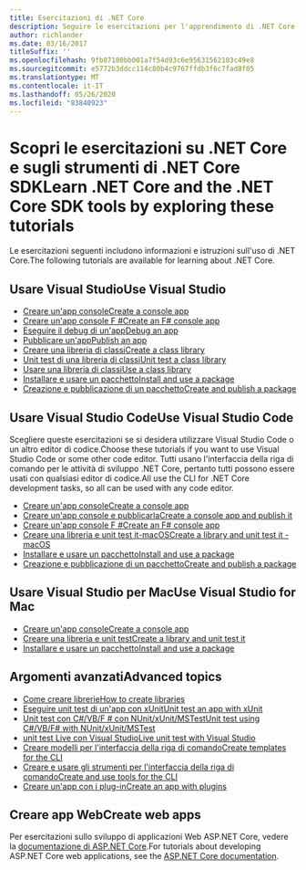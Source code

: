 ```yaml
---
title: Esercitazioni di .NET Core
description: Seguire le esercitazioni per l'apprendimento di .NET Core per compilare applicazioni e librerie su Mac, Linux e Windows.
author: richlander
ms.date: 03/16/2017
titleSuffix: ''
ms.openlocfilehash: 9fb87180bb001a7f54d93c6e95631562103c49e8
ms.sourcegitcommit: e5772b3ddcc114c80b4c9767ffdb3f6c7fad8f05
ms.translationtype: MT
ms.contentlocale: it-IT
ms.lasthandoff: 05/26/2020
ms.locfileid: "83840923"
---
```

# <a name="learn-net-core-and-the-net-core-sdk-tools-by-exploring-these-tutorials"></a><span data-ttu-id="e6ce6-103">Scopri le esercitazioni su .NET Core e sugli strumenti di .NET Core SDK</span><span class="sxs-lookup"><span data-stu-id="e6ce6-103">Learn .NET Core and the .NET Core SDK tools by exploring these tutorials</span></span>

<span data-ttu-id="e6ce6-104">Le esercitazioni seguenti includono informazioni e istruzioni sull'uso di .NET Core.</span><span class="sxs-lookup"><span data-stu-id="e6ce6-104">The following tutorials are available for learning about .NET Core.</span></span>

## <a name="use-visual-studio"></a><span data-ttu-id="e6ce6-105">Usare Visual Studio</span><span class="sxs-lookup"><span data-stu-id="e6ce6-105">Use Visual Studio</span></span>

- [<span data-ttu-id="e6ce6-106">Creare un'app console</span><span class="sxs-lookup"><span data-stu-id="e6ce6-106">Create a console app</span></span>](with-visual-studio.md)
- [<span data-ttu-id="e6ce6-107">Creare un'app console F #</span><span class="sxs-lookup"><span data-stu-id="e6ce6-107">Create an F# console app</span></span>](../../fsharp/get-started/get-started-visual-studio.md)
- [<span data-ttu-id="e6ce6-108">Eseguire il debug di un'app</span><span class="sxs-lookup"><span data-stu-id="e6ce6-108">Debug an app</span></span>](debugging-with-visual-studio.md)
- [<span data-ttu-id="e6ce6-109">Pubblicare un'app</span><span class="sxs-lookup"><span data-stu-id="e6ce6-109">Publish an app</span></span>](publishing-with-visual-studio.md)
- [<span data-ttu-id="e6ce6-110">Creare una libreria di classi</span><span class="sxs-lookup"><span data-stu-id="e6ce6-110">Create a class library</span></span>](library-with-visual-studio.md)
- [<span data-ttu-id="e6ce6-111">Unit test di una libreria di classi</span><span class="sxs-lookup"><span data-stu-id="e6ce6-111">Unit test a class library</span></span>](testing-library-with-visual-studio.md)
- [<span data-ttu-id="e6ce6-112">Usare una libreria di classi</span><span class="sxs-lookup"><span data-stu-id="e6ce6-112">Use a class library</span></span>](consuming-library-with-visual-studio.md)
- [<span data-ttu-id="e6ce6-113">Installare e usare un pacchetto</span><span class="sxs-lookup"><span data-stu-id="e6ce6-113">Install and use a package</span></span>](/nuget/quickstart/install-and-use-a-package-in-visual-studio)
- [<span data-ttu-id="e6ce6-114">Creazione e pubblicazione di un pacchetto</span><span class="sxs-lookup"><span data-stu-id="e6ce6-114">Create and publish a package</span></span>](/nuget/quickstart/create-and-publish-a-package-using-visual-studio)

## <a name="use-visual-studio-code"></a><span data-ttu-id="e6ce6-115">Usare Visual Studio Code</span><span class="sxs-lookup"><span data-stu-id="e6ce6-115">Use Visual Studio Code</span></span>

<span data-ttu-id="e6ce6-116">Scegliere queste esercitazioni se si desidera utilizzare Visual Studio Code o un altro editor di codice.</span><span class="sxs-lookup"><span data-stu-id="e6ce6-116">Choose these tutorials if you want to use Visual Studio Code or some other code editor.</span></span> <span data-ttu-id="e6ce6-117">Tutti usano l'interfaccia della riga di comando per le attività di sviluppo .NET Core, pertanto tutti possono essere usati con qualsiasi editor di codice.</span><span class="sxs-lookup"><span data-stu-id="e6ce6-117">All use the CLI for .NET Core development tasks, so all can be used with any code editor.</span></span>

- [<span data-ttu-id="e6ce6-118">Creare un'app console</span><span class="sxs-lookup"><span data-stu-id="e6ce6-118">Create a console app</span></span>](with-visual-studio-code.md)
- [<span data-ttu-id="e6ce6-119">Creare un'app console e pubblicarla</span><span class="sxs-lookup"><span data-stu-id="e6ce6-119">Create a console app and publish it</span></span>](cli-create-console-app.md)
- [<span data-ttu-id="e6ce6-120">Creare un'app console F #</span><span class="sxs-lookup"><span data-stu-id="e6ce6-120">Create an F# console app</span></span>](../../fsharp/get-started/get-started-vscode.md)
- [<span data-ttu-id="e6ce6-121">Creare una libreria e unit test it-macOS</span><span class="sxs-lookup"><span data-stu-id="e6ce6-121">Create a library and unit test it - macOS</span></span>](using-on-macos.md)
- [<span data-ttu-id="e6ce6-122">Installare e usare un pacchetto</span><span class="sxs-lookup"><span data-stu-id="e6ce6-122">Install and use a package</span></span>](/nuget/quickstart/install-and-use-a-package-using-the-dotnet-cli)
- [<span data-ttu-id="e6ce6-123">Creazione e pubblicazione di un pacchetto</span><span class="sxs-lookup"><span data-stu-id="e6ce6-123">Create and publish a package</span></span>](/nuget/quickstart/create-and-publish-a-package-using-the-dotnet-cli)

## <a name="use-visual-studio-for-mac"></a><span data-ttu-id="e6ce6-124">Usare Visual Studio per Mac</span><span class="sxs-lookup"><span data-stu-id="e6ce6-124">Use Visual Studio for Mac</span></span>

- [<span data-ttu-id="e6ce6-125">Creare un'app console</span><span class="sxs-lookup"><span data-stu-id="e6ce6-125">Create a console app</span></span>](using-on-mac-vs.md)
- [<span data-ttu-id="e6ce6-126">Creare una libreria e unit test</span><span class="sxs-lookup"><span data-stu-id="e6ce6-126">Create a library and unit test it</span></span>](using-on-mac-vs-full-solution.md)
- [<span data-ttu-id="e6ce6-127">Installare e usare un pacchetto</span><span class="sxs-lookup"><span data-stu-id="e6ce6-127">Install and use a package</span></span>](/nuget/quickstart/install-and-use-a-package-in-visual-studio-mac)

## <a name="advanced-topics"></a><span data-ttu-id="e6ce6-128">Argomenti avanzati</span><span class="sxs-lookup"><span data-stu-id="e6ce6-128">Advanced topics</span></span>

- [<span data-ttu-id="e6ce6-129">Come creare librerie</span><span class="sxs-lookup"><span data-stu-id="e6ce6-129">How to create libraries</span></span>](libraries.md)
- [<span data-ttu-id="e6ce6-130">Eseguire unit test di un'app con xUnit</span><span class="sxs-lookup"><span data-stu-id="e6ce6-130">Unit test an app with xUnit</span></span>](testing-with-cli.md)
- [<span data-ttu-id="e6ce6-131">Unit test con C#/VB/F # con NUnit/xUnit/MSTest</span><span class="sxs-lookup"><span data-stu-id="e6ce6-131">Unit test using C#/VB/F# with NUnit/xUnit/MSTest</span></span>](../testing/index.md)
- [<span data-ttu-id="e6ce6-132">unit test Live con Visual Studio</span><span class="sxs-lookup"><span data-stu-id="e6ce6-132">Live unit test with Visual Studio</span></span>](/visualstudio/test/live-unit-testing-start)
- [<span data-ttu-id="e6ce6-133">Creare modelli per l'interfaccia della riga di comando</span><span class="sxs-lookup"><span data-stu-id="e6ce6-133">Create templates for the CLI</span></span>](cli-templates-create-item-template.md)
- [<span data-ttu-id="e6ce6-134">Creare e usare gli strumenti per l'interfaccia della riga di comando</span><span class="sxs-lookup"><span data-stu-id="e6ce6-134">Create and use tools for the CLI</span></span>](../tools/global-tools-how-to-create.md)
- [<span data-ttu-id="e6ce6-135">Creare un'app con i plug-in</span><span class="sxs-lookup"><span data-stu-id="e6ce6-135">Create an app with plugins</span></span>](creating-app-with-plugin-support.md)

## <a name="create-web-apps"></a><span data-ttu-id="e6ce6-136">Creare app Web</span><span class="sxs-lookup"><span data-stu-id="e6ce6-136">Create web apps</span></span>

<span data-ttu-id="e6ce6-137">Per esercitazioni sullo sviluppo di applicazioni Web ASP.NET Core, vedere la [documentazione di ASP.NET Core](/aspnet/core/).</span><span class="sxs-lookup"><span data-stu-id="e6ce6-137">For tutorials about developing ASP.NET Core web applications, see the [ASP.NET Core documentation](/aspnet/core/).</span></span>
